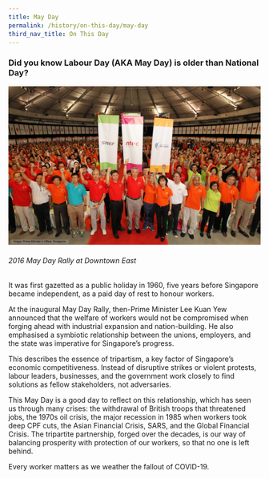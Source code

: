 ```yaml
---
title: May Day
permalink: /history/on-this-day/may-day
third_nav_title: On This Day
---
```

### Did you know Labour Day (AKA May Day) is older than National Day?

![Alt text for image on Isomer site](/images/onthisday_labourday.jpg)
###### *2016 May Day Rally at Downtown East*

It was first gazetted as a public holiday in 1960, five years before Singapore became independent, as a paid day of rest to honour workers.

At the inaugural May Day Rally, then-Prime Minister Lee Kuan Yew announced that the welfare of workers would not be compromised when forging ahead with industrial expansion and nation-building. He also emphasised a symbiotic relationship between the unions, employers, and the state was imperative for Singapore’s progress.

This describes the essence of tripartism, a key factor of Singapore’s economic competitiveness. Instead of disruptive strikes or violent protests, labour leaders, businesses, and the government work closely to find solutions as fellow stakeholders, not adversaries.

This May Day is a good day to reflect on this relationship, which has seen us through many crises: the withdrawal of British troops that threatened jobs, the 1970s oil crisis, the major recession in 1985 when workers took deep CPF cuts, the Asian Financial Crisis, SARS, and the Global Financial Crisis. The tripartite partnership, forged over the decades, is our way of balancing prosperity with protection of our workers, so that no one is left behind. 

Every worker matters as we weather the fallout of COVID-19.